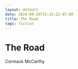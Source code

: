 ```yaml
---
layout: default
date: 2024-08-26T15:25:22-07:00
title: The Road
tags: fiction
---
```


# The Road

Cormack McCarthy